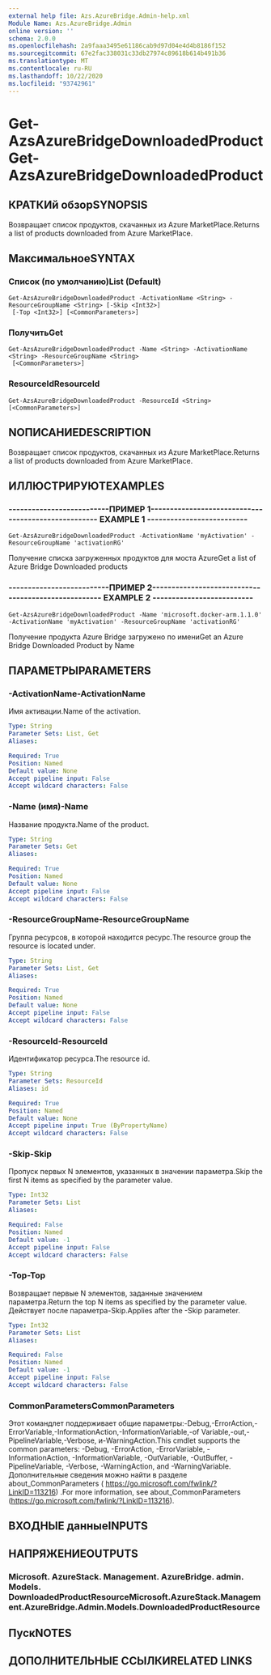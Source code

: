 ```yaml
---
external help file: Azs.AzureBridge.Admin-help.xml
Module Name: Azs.AzureBridge.Admin
online version: ''
schema: 2.0.0
ms.openlocfilehash: 2a9faaa3495e61186cab9d97d04e4d4b8186f152
ms.sourcegitcommit: 67e2fac338031c33db27974c89618b614b491b36
ms.translationtype: MT
ms.contentlocale: ru-RU
ms.lasthandoff: 10/22/2020
ms.locfileid: "93742961"
---
```

# <span data-ttu-id="0e4f1-101">Get-AzsAzureBridgeDownloadedProduct</span><span class="sxs-lookup"><span data-stu-id="0e4f1-101">Get-AzsAzureBridgeDownloadedProduct</span></span>

## <span data-ttu-id="0e4f1-102">КРАТКИй обзор</span><span class="sxs-lookup"><span data-stu-id="0e4f1-102">SYNOPSIS</span></span>
<span data-ttu-id="0e4f1-103">Возвращает список продуктов, скачанных из Azure MarketPlace.</span><span class="sxs-lookup"><span data-stu-id="0e4f1-103">Returns a list of products downloaded from Azure MarketPlace.</span></span>

## <span data-ttu-id="0e4f1-104">Максимальное</span><span class="sxs-lookup"><span data-stu-id="0e4f1-104">SYNTAX</span></span>

### <span data-ttu-id="0e4f1-105">Список (по умолчанию)</span><span class="sxs-lookup"><span data-stu-id="0e4f1-105">List (Default)</span></span>
```
Get-AzsAzureBridgeDownloadedProduct -ActivationName <String> -ResourceGroupName <String> [-Skip <Int32>]
 [-Top <Int32>] [<CommonParameters>]
```

### <span data-ttu-id="0e4f1-106">Получить</span><span class="sxs-lookup"><span data-stu-id="0e4f1-106">Get</span></span>
```
Get-AzsAzureBridgeDownloadedProduct -Name <String> -ActivationName <String> -ResourceGroupName <String>
 [<CommonParameters>]
```

### <span data-ttu-id="0e4f1-107">ResourceId</span><span class="sxs-lookup"><span data-stu-id="0e4f1-107">ResourceId</span></span>
```
Get-AzsAzureBridgeDownloadedProduct -ResourceId <String> [<CommonParameters>]
```

## <span data-ttu-id="0e4f1-108">NОПИСАНИЕ</span><span class="sxs-lookup"><span data-stu-id="0e4f1-108">DESCRIPTION</span></span>
<span data-ttu-id="0e4f1-109">Возвращает список продуктов, скачанных из Azure MarketPlace.</span><span class="sxs-lookup"><span data-stu-id="0e4f1-109">Returns a list of products downloaded from Azure MarketPlace.</span></span>

## <span data-ttu-id="0e4f1-110">ИЛЛЮСТРИРУЮТ</span><span class="sxs-lookup"><span data-stu-id="0e4f1-110">EXAMPLES</span></span>

### <span data-ttu-id="0e4f1-111">--------------------------ПРИМЕР 1--------------------------</span><span class="sxs-lookup"><span data-stu-id="0e4f1-111">-------------------------- EXAMPLE 1 --------------------------</span></span>
```
Get-AzsAzureBridgeDownloadedProduct -ActivationName 'myActivation' -ResourceGroupName 'activationRG'
```

<span data-ttu-id="0e4f1-112">Получение списка загруженных продуктов для моста Azure</span><span class="sxs-lookup"><span data-stu-id="0e4f1-112">Get a list of Azure Bridge Downloaded products</span></span>

### <span data-ttu-id="0e4f1-113">--------------------------ПРИМЕР 2--------------------------</span><span class="sxs-lookup"><span data-stu-id="0e4f1-113">-------------------------- EXAMPLE 2 --------------------------</span></span>
```
Get-AzsAzureBridgeDownloadedProduct -Name 'microsoft.docker-arm.1.1.0' -ActivationName 'myActivation' -ResourceGroupName 'activationRG'
```

<span data-ttu-id="0e4f1-114">Получение продукта Azure Bridge загружено по имени</span><span class="sxs-lookup"><span data-stu-id="0e4f1-114">Get an Azure Bridge Downloaded Product by Name</span></span>

## <span data-ttu-id="0e4f1-115">ПАРАМЕТРЫ</span><span class="sxs-lookup"><span data-stu-id="0e4f1-115">PARAMETERS</span></span>

### <span data-ttu-id="0e4f1-116">-ActivationName</span><span class="sxs-lookup"><span data-stu-id="0e4f1-116">-ActivationName</span></span>
<span data-ttu-id="0e4f1-117">Имя активации.</span><span class="sxs-lookup"><span data-stu-id="0e4f1-117">Name of the activation.</span></span>

```yaml
Type: String
Parameter Sets: List, Get
Aliases: 

Required: True
Position: Named
Default value: None
Accept pipeline input: False
Accept wildcard characters: False
```

### <span data-ttu-id="0e4f1-118">-Name (имя)</span><span class="sxs-lookup"><span data-stu-id="0e4f1-118">-Name</span></span>
<span data-ttu-id="0e4f1-119">Название продукта.</span><span class="sxs-lookup"><span data-stu-id="0e4f1-119">Name of the product.</span></span>

```yaml
Type: String
Parameter Sets: Get
Aliases: 

Required: True
Position: Named
Default value: None
Accept pipeline input: False
Accept wildcard characters: False
```

### <span data-ttu-id="0e4f1-120">-ResourceGroupName</span><span class="sxs-lookup"><span data-stu-id="0e4f1-120">-ResourceGroupName</span></span>
<span data-ttu-id="0e4f1-121">Группа ресурсов, в которой находится ресурс.</span><span class="sxs-lookup"><span data-stu-id="0e4f1-121">The resource group the resource is located under.</span></span>

```yaml
Type: String
Parameter Sets: List, Get
Aliases: 

Required: True
Position: Named
Default value: None
Accept pipeline input: False
Accept wildcard characters: False
```

### <span data-ttu-id="0e4f1-122">-ResourceId</span><span class="sxs-lookup"><span data-stu-id="0e4f1-122">-ResourceId</span></span>
<span data-ttu-id="0e4f1-123">Идентификатор ресурса.</span><span class="sxs-lookup"><span data-stu-id="0e4f1-123">The resource id.</span></span>

```yaml
Type: String
Parameter Sets: ResourceId
Aliases: id

Required: True
Position: Named
Default value: None
Accept pipeline input: True (ByPropertyName)
Accept wildcard characters: False
```

### <span data-ttu-id="0e4f1-124">-Skip</span><span class="sxs-lookup"><span data-stu-id="0e4f1-124">-Skip</span></span>
<span data-ttu-id="0e4f1-125">Пропуск первых N элементов, указанных в значении параметра.</span><span class="sxs-lookup"><span data-stu-id="0e4f1-125">Skip the first N items as specified by the parameter value.</span></span>

```yaml
Type: Int32
Parameter Sets: List
Aliases: 

Required: False
Position: Named
Default value: -1
Accept pipeline input: False
Accept wildcard characters: False
```

### <span data-ttu-id="0e4f1-126">-Top</span><span class="sxs-lookup"><span data-stu-id="0e4f1-126">-Top</span></span>
<span data-ttu-id="0e4f1-127">Возвращает первые N элементов, заданные значением параметра.</span><span class="sxs-lookup"><span data-stu-id="0e4f1-127">Return the top N items as specified by the parameter value.</span></span>
<span data-ttu-id="0e4f1-128">Действует после параметра-Skip.</span><span class="sxs-lookup"><span data-stu-id="0e4f1-128">Applies after the -Skip parameter.</span></span>

```yaml
Type: Int32
Parameter Sets: List
Aliases: 

Required: False
Position: Named
Default value: -1
Accept pipeline input: False
Accept wildcard characters: False
```

### <span data-ttu-id="0e4f1-129">CommonParameters</span><span class="sxs-lookup"><span data-stu-id="0e4f1-129">CommonParameters</span></span>
<span data-ttu-id="0e4f1-130">Этот командлет поддерживает общие параметры:-Debug,-ErrorAction,-ErrorVariable,-InformationAction,-InformationVariable,-of Variable,-out,-PipelineVariable,-Verbose, и-WarningAction.</span><span class="sxs-lookup"><span data-stu-id="0e4f1-130">This cmdlet supports the common parameters: -Debug, -ErrorAction, -ErrorVariable, -InformationAction, -InformationVariable, -OutVariable, -OutBuffer, -PipelineVariable, -Verbose, -WarningAction, and -WarningVariable.</span></span> <span data-ttu-id="0e4f1-131">Дополнительные сведения можно найти в разделе about_CommonParameters ( https://go.microsoft.com/fwlink/?LinkID=113216) .</span><span class="sxs-lookup"><span data-stu-id="0e4f1-131">For more information, see about_CommonParameters (https://go.microsoft.com/fwlink/?LinkID=113216).</span></span>

## <span data-ttu-id="0e4f1-132">ВХОДНЫЕ данные</span><span class="sxs-lookup"><span data-stu-id="0e4f1-132">INPUTS</span></span>

## <span data-ttu-id="0e4f1-133">НАПРЯЖЕНИЕ</span><span class="sxs-lookup"><span data-stu-id="0e4f1-133">OUTPUTS</span></span>

### <span data-ttu-id="0e4f1-134">Microsoft. AzureStack. Management. AzureBridge. admin. Models. DownloadedProductResource</span><span class="sxs-lookup"><span data-stu-id="0e4f1-134">Microsoft.AzureStack.Management.AzureBridge.Admin.Models.DownloadedProductResource</span></span>

## <span data-ttu-id="0e4f1-135">Пуск</span><span class="sxs-lookup"><span data-stu-id="0e4f1-135">NOTES</span></span>

## <span data-ttu-id="0e4f1-136">ДОПОЛНИТЕЛЬНЫЕ ССЫЛКИ</span><span class="sxs-lookup"><span data-stu-id="0e4f1-136">RELATED LINKS</span></span>

